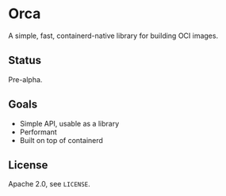 # Orca

A simple, fast, containerd-native library for building OCI images.

## Status

Pre-alpha.

## Goals

- Simple API, usable as a library
- Performant
- Built on top of containerd

## License

Apache 2.0, see `LICENSE`.
